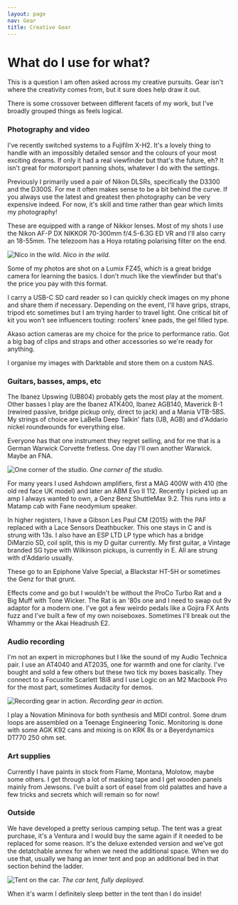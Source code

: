 ```yaml
---
layout: page
nav: Gear
title: Creative Gear
---
```


# What do I use for what?

This is a question I am often asked across my creative pursuits. Gear isn't where the creativity comes from, but it sure does help draw it out.

There is some crossover between different facets of my work, but I've broadly grouped things as feels logical.

### Photography and video

I've recently switched systems to a Fujifilm X-H2. It's a lovely thing to handle with an impossibly detailed sensor and the colours of your most exciting dreams. If only it had a real viewfinder but that's the future, eh? It isn't great for motorsport panning shots, whatever I do with the settings.

Previously I primarily used a pair of Nikon DLSRs, specifically the D3300 and the D300S. For me it often makes sense to be a bit behind the curve. If you always use the latest and greatest then photography can be very expensive indeed. For now, it's skill and time rather than gear which limits my photography!

These are equipped with a range of Nikkor lenses. Most of my shots I use the Nikon AF-P DX NIKKOR 70-300mm f/4.5-6.3G ED VR and I'll also carry an 18-55mm. The telezoom has a Hoya rotating polarising filter on the end.

![Nico in the wild.](/public/img/snap.jpg)
*Nico in the wild.*

Some of my photos are shot on a Lumix FZ45, which is a great bridge camera for learning the basics. I don't much like the viewfinder but that's the price you pay with this format.

I carry a USB-C SD card reader so I can quickly check images on my phone and share them if necessary. Depending on the event, I'll have grips, straps, tripod etc sometimes but I am trying harder to travel light. One critical bit of kit you won't see influencers touting: roofers' knee pads, the gel filled type.

Akaso action cameras are my choice for the price to performance ratio. Got a big bag of clips and straps and other accessories so we're ready for anything.

I organise my images with Darktable and store them on a custom NAS.

### Guitars, basses, amps, etc

The Ibanez Upswing (UB804) probably gets the most play at the moment. Other basses I play are the Ibanez ATK400, Ibanez AGB140, Maverick B-1 (rewired passive, bridge pickup only, direct to jack) and a Mania VTB-5BS. My strings of choice are LaBella Deep Talkin' flats (UB, AGB) and d'Addario nickel roundwounds for everything else.

Everyone has that one instrument they regret selling, and for me that is a German Warwick Corvette fretless. One day I'll own another Warwick. Maybe an FNA.

![One corner of the studio.](/public/img/studio.jpg)
*One corner of the studio.*

For many years I used Ashdown amplifiers, first a MAG 400W with 410 (the old red face UK model) and later an ABM Evo II 112. Recently I picked up an amp I always wanted to own, a Genz Benz ShuttleMax 9.2. This runs into a Matamp cab with Fane neodymium speaker.

In higher registers, I have a Gibson Les Paul CM (2015) with the PAF replaced with a Lace Sensors Deathbucker. This one stays in C and is strung with 13s. I also have an ESP LTD LP type which has a bridge DiMarzio SD, coil split, this is my D guitar currently. My first guitar, a Vintage branded SG type with Wilkinson pickups, is currently in E. All are strung with d'Addario usually.

These go to an Epiphone Valve Special, a Blackstar HT-5H or sometimes the Genz for that grunt.

Effects come and go but I wouldn't be without the ProCo Turbo Rat and a Big Muff with Tone Wicker. The Rat is an '80s one and I need to swap out 9v adaptor for a modern one. I've got a few weirdo pedals like a Gojira FX Ants fuzz and I've built a few of my own noiseboxes. Sometimes I'll break out the Whammy or the Akai Headrush E2.

### Audio recording

I'm not an expert in microphones but I like the sound of my Audio Technica pair. I use an AT4040 and AT2035, one for warmth and one for clarity. I've bought and sold a few others but these two tick my boxes basically. They connect to a Focusrite Scarlett 18i8 and I use Logic on an M2 Macbook Pro for the most part, sometimes Audacity for demos.

![Recording gear in action.](/public/img/recording.jpeg)
*Recording gear in action.*

I play a Novation Mininova for both synthesis and MIDI control. Some drum loops are assembled on a Teenage Engineering Tonic. Monitoring is done with some AGK K92 cans and mixing is on KRK 8s or a Beyerdynamics DT770 250 ohm set.

### Art supplies

Currently I have paints in stock from Flame, Montana, Molotow, maybe some others. I get through a lot of masking tape and I get wooden panels mainly from Jewsons. I've built a sort of easel from old palattes and have a few tricks and secrets which will remain so for now!

### Outside

We have developed a pretty serious camping setup. The tent was a great purchase, it's a Ventura and I would buy the same again if it needed to be replaced for some reason. It's the deluxe extended version and we've got the detatchable annex for when we need the additional space. When we do use that, usually we hang an inner tent and pop an additional bed in that section behind the ladder.

![Tent on the car.](/public/img/camp.jpeg)
*The car tent, fully deployed.*

When it's warm I definitely sleep better in the tent than I do inside!